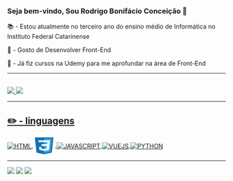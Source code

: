 ### Seja bem-vindo, Sou Rodrigo Bonifácio Conceição 🎉

📚 - Estou atualmente no terceiro ano do ensino médio de Informática no Instituto Federal Catarinense

🧩 - Gosto de Desenvolver Front-End

📜 - Já fiz cursos na Udemy para me aprofundar na área de Front-End
<hr>
<div>
  <a href="https://github.com/RodrigoBonif">
    <br>
    <img height="200em" src="https://github-readme-stats.vercel.app/api?username=RodrigoBonif&show_icons=true&theme=tokyonight&include_all_commits=true&count_private=true"/>
    <img height="200em" src="https://github-readme-stats.vercel.app/api/top-langs/?username=RodrigoBonif&layout=compact&langs_count-16&theme=tokyonight"/>  
</div>
<div style-"display: inline_block">
<hr>
<h2>✏️ - linguagens</h2>
<img align="center" alt="HTML" height="40" width="50" src="https://cdn.jsdelivr.net/gh/devicons/devicon/icons/html5/html5-original.svg" />
<img align="center" alt="CSS" height="40" width="50" src="https://raw.githubusercontent.com/devicons/devicon/master/icons/css3/css3-original.svg">
<img align="center" alt="JAVASCRIPT" height="40" width="50" src="https://cdn.jsdelivr.net/gh/devicons/devicon/icons/javascript/javascript-original.svg" />
<img align="center" alt="VUEJS" height="40" width="50" src="https://cdn.jsdelivr.net/gh/devicons/devicon/icons/vuejs/vuejs-original.svg" />
<img align="center" alt="PYTHON" height="40" width="50" src="https://cdn.jsdelivr.net/gh/devicons/devicon/icons/python/python-original.svg" />
</div>
<hr>
<div>
  <a href="https://www.instagram.com/bonifinho/" target="_blank"><img src="https://img.shields.io/badge/-Instagram-%23E4405F?style=for-the-badge&logo=instagram&logoColor=white"
target="_blank"></a>
  <a href="https://www.linkedin.com/in/rodrigo-bonif%C3%A1cio-867157224/" target="_blank"><img src="https://img.shields.io/badge/LinkedIn-0077B5?style=for-the-badge&logo=linkedin&logoColor=white" target="_blank"></a>
  <a href="https://github.com/RodrigoBonif" target="_blank"><img src="https://img.shields.io/badge/GitHub-100000?style=for-the-badge&logo=github&logoColor=white" target="_blank"></a>
</div>

          
